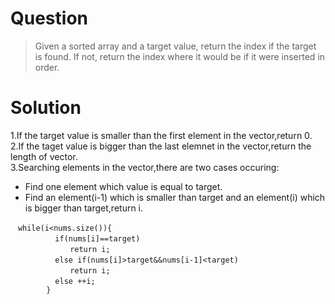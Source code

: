 # Question  
>Given a sorted array and a target value, return the index if the target is found. If not, return the index where it would be if it were inserted in order.  

# Solution  
1.If the target value is smaller than the first element in the vector,return 0.  
2.If the taget value is bigger than the last elemnet in the vector,return  the length of vector.  
3.Searching elements in the vector,there are two cases occuring:  
* Find one element which value is equal to target.  
* Find an element(i-1) which is smaller than target and an element(i) which is bigger than target,return i.  

```
　while(i<nums.size()){  
　　　　　　if(nums[i]==target)  
　　　　　　　　return i;  
　　　　　　else if(nums[i]>target&&nums[i-1]<target)  
　　　　　　　　return i;  
　　　　　　else ++i;                
        }  
```
